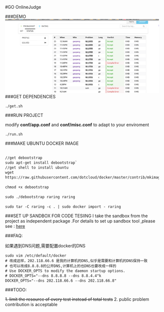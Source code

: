 #GO OnlineJudge

###DEMO
![demo](pic/demo.png)
###GET DEPENDENCIES
```
./get.sh
```
###RUN PROJECT

modify **conf/app.conf** and **conf/misc.conf** to adapt to your enviroment

```
./run.sh
```

###MAKE UBUNTU DOCKER IMAGE

```

//get debootstrap 
sudo apt-get install debootstrap`
//get shell to install ubuntu
wget https://raw.githubusercontent.com/dotcloud/docker/master/contrib/mkimage/debootstrap

chmod +x debootstrap

sudo ./debootstrap raring raring 

sudo tar -C raring -c . | sudo docker import - raring

```

###SET UP SANDBOX FOR CODE TESIING
I take the sandbox from the project as independent package .For details to set up sandbox tool ,please  see : [here](http://github.com/ggaaooppeenngg/sandbox)

###FAQ:

如果遇到DNS问题,需要配置docker的DNS
```
sudo vim /etc/default/docker
# 改成这样，202.118.66.6 是我的计算机的DNS,似乎是需要和计算机的DNS保持一致
# 也可以改成8.8.8.8的公开DNS,计算机上的也DNS也要改成一样的
# Use DOCKER_OPTS to modify the daemon startup options.
# DOCKER_OPTS="--dns 8.8.8.8 --dns 8.8.4.4"k
DOCKER_OPTS="--dns 202.118.66.6 --dns 202.118.66.8"

```

###TODO:

~~1.  limit the resource of every test instead of total tests~~
2.  public problem contribution is acceptable
